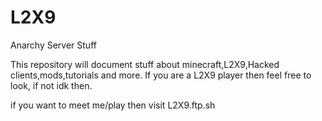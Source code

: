 # L2X9
Anarchy Server Stuff

This repository will document stuff about minecraft,L2X9,Hacked clients,mods,tutorials and more.
If you are a L2X9 player then feel free to look, if not idk then.

if you want to meet me/play then visit L2X9.ftp.sh
